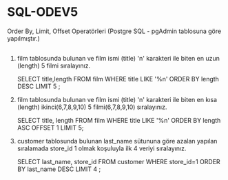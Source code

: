# SQL-ODEV5
Order By, Limit, Offset Operatörleri (Postgre SQL - pgAdmin tablosuna göre yapılmıştır.)
##
1) film tablosunda bulunan ve film ismi (title) 'n' karakteri ile biten en uzun (length) 5 filmi sıralayınız.
 
   SELECT title,length FROM film
   WHERE title LIKE '%n'
   ORDER BY length DESC
   LIMIT 5 ;
   
2) film tablosunda bulunan ve film ismi (title) 'n' karakteri ile biten en kısa (length) ikinci(6,7,8,9,10) 5 filmi(6,7,8,9,10) sıralayınız.

   SELECT title, length FROM film
   WHERE title LIKE '%n'
   ORDER BY length ASC
   OFFSET 1 
   LIMIT 5;

3) customer tablosunda bulunan last_name sütununa göre azalan yapılan sıralamada store_id 1 olmak koşuluyla ilk 4 veriyi sıralayınız.

   SELECT last_name, store_id FROM customer
   WHERE store_id=1
   ORDER BY last_name DESC
   LIMIT 4 ;
